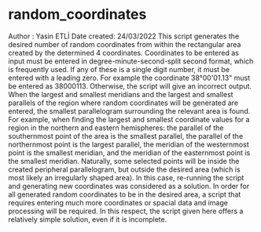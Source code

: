 # random_coordinates
Author : Yasin ETLİ
Date created: 24/03/2022
This script generates the desired number of random coordinates from within the rectangular area created by the determined 4 coordinates.
Coordinates to be entered as input must be entered in degree-minute-second-split second format, which is frequently
used. If any of these is a single digit number, it must be entered with a leading zero. For example 
the coordinate 38°00'01.13" must be entered as 38000113. Otherwise, the script will give an incorrect output.
When the largest and smallest meridians and the largest and smallest parallels of the region where random coordinates
will be generated are entered, the smallest parallelogram surrounding the relevant area is found.
For example, when finding the largest and smallest coordinate values for a region in the northern and eastern hemispheres: 
the parallel of the southernmost point of the area is the smallest parallel, the parallel of the northernmost point is the largest parallel, 
the meridian of the westernmost point is the smallest meridian, and the meridian of the easternmost point is the smallest meridian.
Naturally, some selected points will be inside the created peripheral parallelogram, but outside the desired area (which is most likely an irregularly shaped area).
In this case, re-running the script and generating new coordinates was considered as a solution.
In order for all generated random coordinates to be in the desired area, a script that requires entering much more coordinates or spacial data and image processing 
will be required. In this respect, the script given here offers a relatively simple solution, even if it is incomplete.
